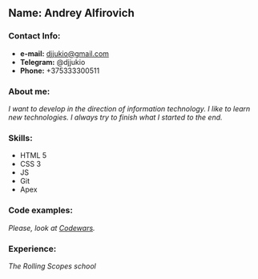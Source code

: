  ## **Name:** Andrey Alfirovich
 ### **Contact Info:**
 * **e-mail:** djjukio@gmail.com
 * **Telegram:** @djjukio
 * **Phone:** +375333300511
### **About me:**
*I want to develop in the direction of information technology. I like to learn new technologies. I always try to finish what I started to the end.*
### **Skills:**
* HTML 5
* CSS 3
* JS
* Git
* Apex
### **Code examples:**
*Please, look at [Codewars](https://www.codewars.com/users/djjukio).*
### **Experience:**
*The Rolling Scopes school*


